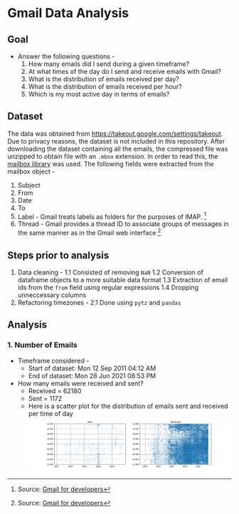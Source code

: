 # Gmail Data Analysis

## Goal
* Answer the following questions - 
  1. How many emails did I send during a given timeframe?
  2. At what times of the day do I send and receive emails with Gmail?
  3. What is the distribution of emails received per day?
  4. What is the distribution of emails received per hour?
  5. Which is my most active day in terms of emails?

## Dataset

The data was obtained from https://takeout.google.com/settings/takeout. Due to privacy reasons, the dataset is not included in this repository. After downloading the dataset containing all the emails, the compressed file was unzipped to obtain file with an `.mbox` extension. In order to read this, the [mailbox library](https://pypi.org/project/mailbox/#description) was used. The following fields were extracted from the mailbox object -
  1. Subject
  2. From
  3. Date
  4. To
  5. Label - Gmail treats labels as folders for the purposes of IMAP. [^1]
  6. Thread - Gmail provides a thread ID to associate groups of messages in the same manner as in the Gmail web interface [^1]

## Steps prior to analysis
1. Data cleaning - 
  1.1 Consisted of removing `NaN`
  1.2 Conversion of dataframe objects to a more suitable data format
  1.3 Extraction of email ids from the `from` field using regular expressions
  1.4 Dropping unneccessary columns
2. Refactoring timezones -
  2.1 Done using `pytz` and `pandas`

## Analysis

### 1. Number of Emails
* Timeframe considered - 
  * Start of dataset:  Mon 12 Sep 2011 04:12 AM
  * End of dataset:  Mon 28 Jun 2021 08:53 PM
* How many emails were received and sent?
  * Received = 62180
  * Sent = 1172
  * Here is a scatter plot for the distribution of emails sent and received per time of day
  ![Fig 1. Mails received and sent as per time of day](mails_received_per_tod.png)


[^1]: Source: [Gmail for developers](https://developers.google.com/gmail/imap/imap-extensions)
